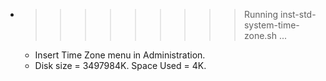 * >>>>>>>>> Running inst-std-system-time-zone.sh ...
  * Insert Time Zone menu in Administration.
  * Disk size = 3497984K. Space Used = 4K.
